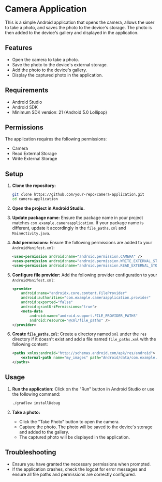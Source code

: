 # Camera Application

This is a simple Android application that opens the camera, allows the user to take a photo, and saves the photo to the device's storage. The photo is then added to the device's gallery and displayed in the application.

## Features

- Open the camera to take a photo.
- Save the photo to the device's external storage.
- Add the photo to the device's gallery.
- Display the captured photo in the application.

## Requirements

- Android Studio
- Android SDK
- Minimum SDK version: 21 (Android 5.0 Lollipop)

## Permissions

The application requires the following permissions:

- Camera
- Read External Storage
- Write External Storage

## Setup

1. **Clone the repository:**
    ```bash
    git clone https://github.com/your-repo/camera-application.git
    cd camera-application
    ```

2. **Open the project in Android Studio.**

3. **Update package name:**
   Ensure the package name in your project matches `com.example.cameraapplication`. If your package name is different, update it accordingly in the `file_paths.xml` and `MainActivity.java`.

4. **Add permissions:**
   Ensure the following permissions are added to your `AndroidManifest.xml`:
   ```xml
   <uses-permission android:name="android.permission.CAMERA" />
   <uses-permission android:name="android.permission.WRITE_EXTERNAL_STORAGE" />
   <uses-permission android:name="android.permission.READ_EXTERNAL_STORAGE" />
   ```

5. **Configure file provider:**
   Add the following provider configuration to your `AndroidManifest.xml`:
   ```xml
   <provider
       android:name="androidx.core.content.FileProvider"
       android:authorities="com.example.cameraapplication.provider"
       android:exported="false"
       android:grantUriPermissions="true">
       <meta-data
           android:name="android.support.FILE_PROVIDER_PATHS"
           android:resource="@xml/file_paths" />
   </provider>
   ```

6. **Create `file_paths.xml`:**
   Create a directory named `xml` under the `res` directory if it doesn't exist and add a file named `file_paths.xml` with the following content:
   ```xml
   <paths xmlns:android="http://schemas.android.com/apk/res/android">
       <external-path name="my_images" path="Android/data/com.example.cameraapplication/files/Pictures" />
   </paths>
   ```

## Usage

1. **Run the application:**
   Click on the "Run" button in Android Studio or use the following command:
   ```bash
   ./gradlew installDebug
   ```

2. **Take a photo:**
   - Click the "Take Photo" button to open the camera.
   - Capture the photo. The photo will be saved to the device's storage and added to the gallery.
   - The captured photo will be displayed in the application.

## Troubleshooting

- Ensure you have granted the necessary permissions when prompted.
- If the application crashes, check the logcat for error messages and ensure all file paths and permissions are correctly configured.




